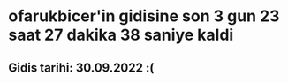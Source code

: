 # ofarukbicer'in gidisine son 3 gun 23 saat 27 dakika 38 saniye kaldi

## Gidis tarihi: 30.09.2022 :(